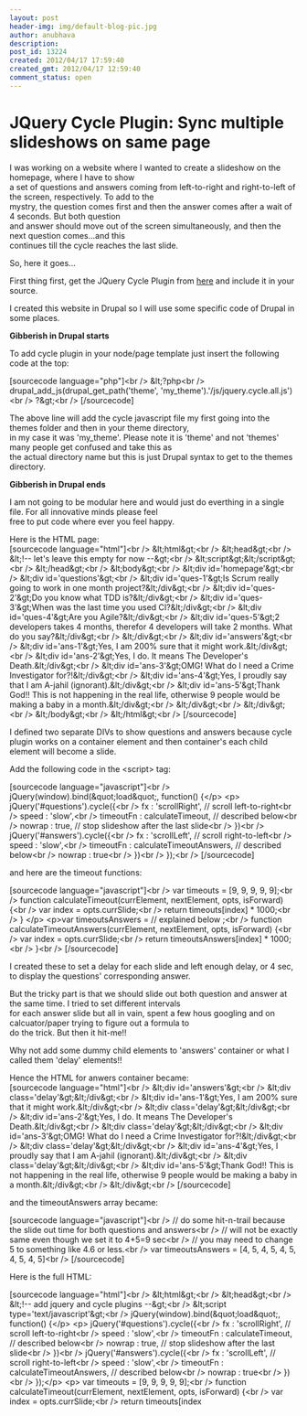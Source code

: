 ```yaml
---
layout: post
header-img: img/default-blog-pic.jpg
author: anubhava
description: 
post_id: 13224
created: 2012/04/17 17:59:40
created_gmt: 2012/04/17 12:59:40
comment_status: open
---
```


# JQuery Cycle Plugin: Sync multiple slideshows on same page

<p>I was working on a website where I wanted to create a slideshow on the homepage, where I have to show<br /> a set of questions and answers coming from left-to-right and right-to-left of the screen, respectively. To add to the<br /> mystry, the question comes first and then the answer comes after a wait of 4 seconds. But both question<br /> and answer should move out of the screen simultaneously, and then the next question comes...and this<br /> continues till the cycle reaches the last slide.</p>

<p><p>So, here it goes...<br /> <!--more--></p> <p>First thing first, get the JQuery Cycle Plugin from <a href="http://jquery.malsup.com/cycle/">here</a> and include it in your source.</p> <p>I created this website in Drupal so I will use some specific code of Drupal in some places.</p> <p><strong>Gibberish in Drupal starts</strong></p> <p>To add cycle plugin in your node/page template just insert the following code at the top:</p> <p>[sourcecode language="php"]&lt;br /&gt; &amp;lt;?php&lt;br /&gt; drupal_add_js(drupal_get_path('theme', 'my_theme').'/js/jquery.cycle.all.js')&lt;br /&gt; ?&amp;gt;&lt;br /&gt; [/sourcecode]</p> <p>The above line will add the cycle javascript file my first going into the themes folder and then in your theme directory,<br /> in my case it was 'my_theme'. Please note it is 'theme' and not 'themes' many people get confused and take this as<br /> the actual directory name but this is just Drupal syntax to get to the themes directory.</p> <p><strong>Gibberish in Drupal ends</strong></p> <p>I am not going to be modular here and would just do everthing in a single file. For all innovative minds please feel<br /> free to put code where ever you feel happy.</p> <p>Here is the HTML page:<br /> [sourcecode language="html"]&lt;br /&gt; &amp;lt;html&amp;gt;&lt;br /&gt; &amp;lt;head&amp;gt;&lt;br /&gt; &amp;lt;!-- let's leave this empty for now --&amp;gt;&lt;br /&gt; &amp;lt;script&amp;gt;&amp;lt;/script&amp;gt;&lt;br /&gt; &amp;lt;/head&amp;gt;&lt;br /&gt; &amp;lt;body&amp;gt;&lt;br /&gt; &amp;lt;div id='homepage'&amp;gt;&lt;br /&gt; &amp;lt;div id='questions'&amp;gt;&lt;br /&gt; &amp;lt;div id='ques-1'&amp;gt;Is Scrum really going to work in one month project?&amp;lt;/div&amp;gt;&lt;br /&gt; &amp;lt;div id='ques-2'&amp;gt;Do you know what TDD is?&amp;lt;/div&amp;gt;&lt;br /&gt; &amp;lt;div id='ques-3'&amp;gt;When was the last time you used CI?&amp;lt;/div&amp;gt;&lt;br /&gt; &amp;lt;div id='ques-4'&amp;gt;Are you Agile?&amp;lt;/div&amp;gt;&lt;br /&gt; &amp;lt;div id='ques-5'&amp;gt;2 developers takes 4 months, therefor 4 developers will take 2 months. What do you say?&amp;lt;/div&amp;gt;&lt;br /&gt; &amp;lt;/div&amp;gt;&lt;br /&gt; &amp;lt;div id='answers'&amp;gt;&lt;br /&gt; &amp;lt;div id='ans-1'&amp;gt;Yes, I am 200% sure that it might work.&amp;lt;/div&amp;gt;&lt;br /&gt; &amp;lt;div id='ans-2'&amp;gt;Yes, I do. It means The Developer's Death.&amp;lt;/div&amp;gt;&lt;br /&gt; &amp;lt;div id='ans-3'&amp;gt;OMG! What do I need a Crime Investigator for?!&amp;lt;/div&amp;gt;&lt;br /&gt; &amp;lt;div id='ans-4'&amp;gt;Yes, I proudly say that I am A-jahil (ignorant).&amp;lt;/div&amp;gt;&lt;br /&gt; &amp;lt;div id='ans-5'&amp;gt;Thank God!! This is not happening in the real life, otherwise 9 people would be making a baby in a month.&amp;lt;/div&amp;gt;&lt;br /&gt; &amp;lt;/div&amp;gt;&lt;br /&gt; &amp;lt;/div&amp;gt;&lt;br /&gt; &amp;lt;/body&amp;gt;&lt;br /&gt; &amp;lt;/html&amp;gt;&lt;br /&gt; [/sourcecode]</p> <p>I defined two separate DIVs to show questions and answers because cycle plugin works on a container element and then container's each child element will become a slide.</p> <p>Add the following code in the &lt;script&gt; tag:</p> <p>[sourcecode language="javascript"]&lt;br /&gt; jQuery(window).bind(&amp;quot;load&amp;quot;, function() {&lt;/p&gt; &lt;p&gt; jQuery('#questions').cycle({&lt;br /&gt; fx : 'scrollRight', // scroll left-to-right&lt;br /&gt; speed : 'slow',&lt;br /&gt; timeoutFn : calculateTimeout, // described below&lt;br /&gt; nowrap : true, // stop slideshow after the last slide&lt;br /&gt; })&lt;br /&gt; jQuery('#answers').cycle({&lt;br /&gt; fx : 'scrollLeft', // scroll right-to-left&lt;br /&gt; speed : 'slow',&lt;br /&gt; timeoutFn : calculateTimeoutAnswers, // described below&lt;br /&gt; nowrap : true&lt;br /&gt; })&lt;br /&gt; });&lt;br /&gt; [/sourcecode]</p> <p>and here are the timeout functions:</p> <p>[sourcecode language="javascript"]&lt;br /&gt; var timeouts = [9, 9, 9, 9, 9];&lt;br /&gt; function calculateTimeout(currElement, nextElement, opts, isForward) {&lt;br /&gt; var index = opts.currSlide;&lt;br /&gt; return timeouts[index] * 1000;&lt;br /&gt; } &lt;/p&gt; &lt;p&gt;var timeoutsAnswers = // explained below ;&lt;br /&gt; function calculateTimeoutAnswers(currElement, nextElement, opts, isForward) {&lt;br /&gt; var index = opts.currSlide;&lt;br /&gt; return timeoutsAnswers[index] * 1000;&lt;br /&gt; }&lt;br /&gt; [/sourcecode]</p> <p>I created these to set a delay for each slide and left enough delay, or 4 sec, to display the questions' corresponding answer.</p> <p>But the tricky part is that we should slide out both question and answer at the same time. I tried to set different intervals<br /> for each answer slide but all in vain, spent a few hous googling and on calcuator/paper trying to figure out a formula to<br /> do the trick. But then it hit-me!! </p> <p>Why not add some dummy child elements to 'answers' container or what I called them 'delay' elements!!</p> <p>Hence the HTML for anwers container became:<br /> [sourcecode language="html"]&lt;br /&gt; &amp;lt;div id='answers'&amp;gt;&lt;br /&gt; &amp;lt;div class='delay'&amp;gt;&amp;lt;/div&amp;gt;&lt;br /&gt; &amp;lt;div id='ans-1'&amp;gt;Yes, I am 200% sure that it might work.&amp;lt;/div&amp;gt;&lt;br /&gt; &amp;lt;div class='delay'&amp;gt;&amp;lt;/div&amp;gt;&lt;br /&gt; &amp;lt;div id='ans-2'&amp;gt;Yes, I do. It means The Developer's Death.&amp;lt;/div&amp;gt;&lt;br /&gt; &amp;lt;div class='delay'&amp;gt;&amp;lt;/div&amp;gt;&lt;br /&gt; &amp;lt;div id='ans-3'&amp;gt;OMG! What do I need a Crime Investigator for?!&amp;lt;/div&amp;gt;&lt;br /&gt; &amp;lt;div class='delay'&amp;gt;&amp;lt;/div&amp;gt;&lt;br /&gt; &amp;lt;div id='ans-4'&amp;gt;Yes, I proudly say that I am A-jahil (ignorant).&amp;lt;/div&amp;gt;&lt;br /&gt; &amp;lt;div class='delay'&amp;gt;&amp;lt;/div&amp;gt;&lt;br /&gt; &amp;lt;div id='ans-5'&amp;gt;Thank God!! This is not happening in the real life, otherwise 9 people would be making a baby in a month.&amp;lt;/div&amp;gt;&lt;br /&gt; &amp;lt;/div&amp;gt;&lt;br /&gt; [/sourcecode]</p> <p>and the timeoutAnswers array became:</p> <p>[sourcecode language="javascript"]&lt;br /&gt; // do some hit-n-trail because the slide out time for both questions and answers&lt;br /&gt; // will not be exactly same even though we set it to 4+5=9 sec&lt;br /&gt; // you may need to change 5 to something like 4.6 or less.&lt;br /&gt; var timeoutsAnswers = [4, 5, 4, 5, 4, 5, 4, 5, 4, 5]&lt;br /&gt; [/sourcecode]</p> <p>Here is the full HTML:</p> <p>[sourcecode language="html"]&lt;br /&gt; &amp;lt;html&amp;gt;&lt;br /&gt; &amp;lt;head&amp;gt;&lt;br /&gt; &amp;lt;!-- add jquery and cycle plugins --&amp;gt;&lt;br /&gt; &amp;lt;script type='text/javascript'&amp;gt;&lt;br /&gt; jQuery(window).bind(&amp;quot;load&amp;quot;, function() {&lt;/p&gt; &lt;p&gt; jQuery('#questions').cycle({&lt;br /&gt; fx : 'scrollRight', // scroll left-to-right&lt;br /&gt; speed : 'slow',&lt;br /&gt; timeoutFn : calculateTimeout, // described below&lt;br /&gt; nowrap : true, // stop slideshow after the last slide&lt;br /&gt; })&lt;br /&gt; jQuery('#answers').cycle({&lt;br /&gt; fx : 'scrollLeft', // scroll right-to-left&lt;br /&gt; speed : 'slow',&lt;br /&gt; timeoutFn : calculateTimeoutAnswers, // described below&lt;br /&gt; nowrap : true&lt;br /&gt; })&lt;br /&gt; });&lt;/p&gt; &lt;p&gt; var timeouts = [9, 9, 9, 9, 9];&lt;br /&gt; function calculateTimeout(currElement, nextElement, opts, isForward) {&lt;br /&gt; var index = opts.currSlide;&lt;br /&gt; return timeouts[index</p>
